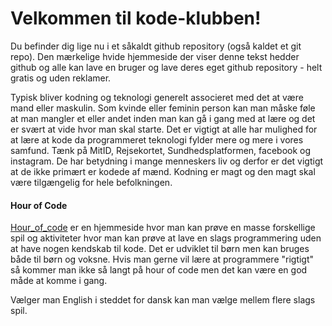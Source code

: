# Velkommen til kode-klubben!

Du befinder dig lige nu i et såkaldt github repository (også kaldet et git repo). Den mærkelige hvide hjemmeside der viser denne tekst hedder github og alle kan lave en bruger og lave deres eget github repository - helt gratis og uden reklamer.

Typisk bliver kodning og teknologi generelt associeret med det at være mand eller maskulin. Som kvinde eller feminin person kan man måske føle at man mangler et eller andet inden man kan gå i gang med at lære og det er svært at vide hvor man skal starte. Det er vigtigt at alle har mulighed for at lære at kode da programmeret teknologi fylder mere og mere i vores samfund. Tænk på MitID, Rejsekortet, Sundhedsplatformen, facebook og instagram. De har betydning i mange menneskers liv og derfor er det vigtigt at de ikke primært er kodede af mænd. Kodning er magt og den magt skal være tilgængelig for hele befolkningen. 

#### Hour of Code

[Hour_of_code](https://hourofcode.com/dk/learn) er en hjemmeside hvor man kan prøve en masse forskellige spil og aktiviteter hvor man kan prøve at lave en slags programmering uden at have nogen kendskab til kode. Det er udviklet til børn men kan bruges både til børn og voksne. Hvis man gerne vil lære at programmere "rigtigt" så kommer man ikke så langt på hour of code men det kan være en god måde at komme i gang.

Vælger man English i steddet for dansk kan man vælge mellem flere slags spil.

